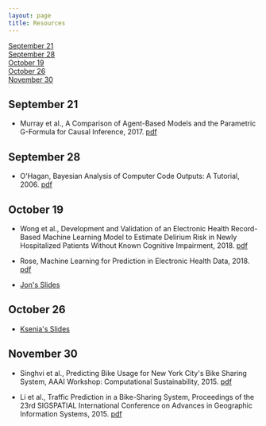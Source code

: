 ```yaml
---
layout: page
title: Resources
---
```


[September 21](#sept21)  
[September 28](#sept28)  
[October 19](#oct19)  
[October 26](#oct26)  
[November 30](#nov30)

<a id="sept21"></a>   

## September 21

  -  Murray et al., A Comparison of Agent-Based Models and the Parametric G-Formula for Causal Inference, 2017. [pdf](/SMWG/docs/papers/murray2017.pdf) 

<a id="sept28"></a>  

## September 28

  -  O'Hagan, Bayesian Analysis of Computer Code Outputs: A Tutorial, 2006. [pdf](/SMWG/docs/papers/ohagan2006.pdf)


<a id="oct19"></a>  

## October 19

  - Wong et al., Development and Validation of an Electronic Health Record-Based Machine Learning Model to Estimate Delirium Risk in Newly Hospitalized Patients Without Known Cognitive Impairment, 2018. [pdf](/SMWG/docs/papers/wong2018.pdf)  
  - Rose, Machine Learning for Prediction in Electronic Health Data, 2018. [pdf](/SMWG/docs/papers/rose2018.pdf)  

  - [Jon's Slides](/SMWG/docs/slides/jonslides.pdf)

<a id="oct26"></a>  

## October 26

  - [Ksenia's Slides](/SMWG/docs/slides/Zero_inflated_output_present.pdf)

<a id="nov30"></a>

## November 30

  - Singhvi et al., Predicting Bike Usage for New York City's Bike Sharing System, AAAI Workshop: Computational Sustainability, 2015. [pdf](/SMWG/docs/papers/singhvi2015.pdf)  

  - Li et al., Traffic Prediction in a Bike-Sharing System, Proceedings of the 23rd SIGSPATIAL International Conference on Advances in Geographic Information Systems, 2015. [pdf](/SMWG/docs/papers/li2015.pdf)
